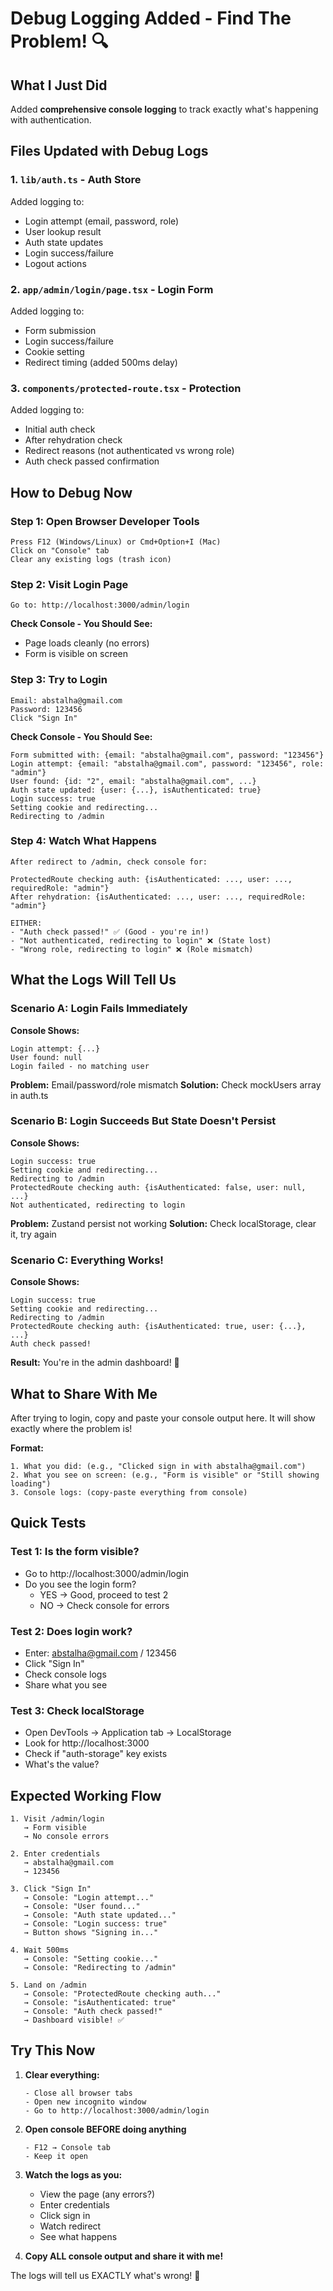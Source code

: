 # Debug Logging Added - Find The Problem! 🔍

## What I Just Did

Added **comprehensive console logging** to track exactly what's happening with authentication.

## Files Updated with Debug Logs

### 1. `lib/auth.ts` - Auth Store
Added logging to:
- Login attempt (email, password, role)
- User lookup result
- Auth state updates
- Login success/failure
- Logout actions

### 2. `app/admin/login/page.tsx` - Login Form  
Added logging to:
- Form submission
- Login success/failure
- Cookie setting
- Redirect timing (added 500ms delay)

### 3. `components/protected-route.tsx` - Protection
Added logging to:
- Initial auth check
- After rehydration check
- Redirect reasons (not authenticated vs wrong role)
- Auth check passed confirmation

## How to Debug Now

### Step 1: Open Browser Developer Tools
```
Press F12 (Windows/Linux) or Cmd+Option+I (Mac)
Click on "Console" tab
Clear any existing logs (trash icon)
```

### Step 2: Visit Login Page
```
Go to: http://localhost:3000/admin/login
```

**Check Console - You Should See:**
- Page loads cleanly (no errors)
- Form is visible on screen

### Step 3: Try to Login
```
Email: abstalha@gmail.com
Password: 123456
Click "Sign In"
```

**Check Console - You Should See:**
```
Form submitted with: {email: "abstalha@gmail.com", password: "123456"}
Login attempt: {email: "abstalha@gmail.com", password: "123456", role: "admin"}
User found: {id: "2", email: "abstalha@gmail.com", ...}
Auth state updated: {user: {...}, isAuthenticated: true}
Login success: true
Setting cookie and redirecting...
Redirecting to /admin
```

### Step 4: Watch What Happens
```
After redirect to /admin, check console for:

ProtectedRoute checking auth: {isAuthenticated: ..., user: ..., requiredRole: "admin"}
After rehydration: {isAuthenticated: ..., user: ..., requiredRole: "admin"}

EITHER:
- "Auth check passed!" ✅ (Good - you're in!)
- "Not authenticated, redirecting to login" ❌ (State lost)
- "Wrong role, redirecting to login" ❌ (Role mismatch)
```

## What the Logs Will Tell Us

### Scenario A: Login Fails Immediately
**Console Shows:**
```
Login attempt: {...}
User found: null
Login failed - no matching user
```
**Problem:** Email/password/role mismatch
**Solution:** Check mockUsers array in auth.ts

### Scenario B: Login Succeeds But State Doesn't Persist
**Console Shows:**
```
Login success: true
Setting cookie and redirecting...
Redirecting to /admin
ProtectedRoute checking auth: {isAuthenticated: false, user: null, ...}
Not authenticated, redirecting to login
```
**Problem:** Zustand persist not working
**Solution:** Check localStorage, clear it, try again

### Scenario C: Everything Works!
**Console Shows:**
```
Login success: true
Setting cookie and redirecting...
Redirecting to /admin
ProtectedRoute checking auth: {isAuthenticated: true, user: {...}, ...}
Auth check passed!
```
**Result:** You're in the admin dashboard! 🎉

## What to Share With Me

After trying to login, copy and paste your console output here. It will show exactly where the problem is!

**Format:**
```
1. What you did: (e.g., "Clicked sign in with abstalha@gmail.com")
2. What you see on screen: (e.g., "Form is visible" or "Still showing loading")
3. Console logs: (copy-paste everything from console)
```

## Quick Tests

### Test 1: Is the form visible?
- Go to http://localhost:3000/admin/login
- Do you see the login form?
  - YES → Good, proceed to test 2
  - NO → Check console for errors

### Test 2: Does login work?
- Enter: abstalha@gmail.com / 123456
- Click "Sign In"
- Check console logs
- Share what you see

### Test 3: Check localStorage
- Open DevTools → Application tab → LocalStorage
- Look for http://localhost:3000
- Check if "auth-storage" key exists
- What's the value?

## Expected Working Flow

```
1. Visit /admin/login
   → Form visible
   → No console errors

2. Enter credentials
   → abstalha@gmail.com
   → 123456

3. Click "Sign In"
   → Console: "Login attempt..."
   → Console: "User found..."
   → Console: "Auth state updated..."
   → Console: "Login success: true"
   → Button shows "Signing in..."

4. Wait 500ms
   → Console: "Setting cookie..."
   → Console: "Redirecting to /admin"

5. Land on /admin
   → Console: "ProtectedRoute checking auth..."
   → Console: "isAuthenticated: true"
   → Console: "Auth check passed!"
   → Dashboard visible! ✅
```

## Try This Now

1. **Clear everything:**
   ```
   - Close all browser tabs
   - Open new incognito window
   - Go to http://localhost:3000/admin/login
   ```

2. **Open console BEFORE doing anything**
   ```
   - F12 → Console tab
   - Keep it open
   ```

3. **Watch the logs as you:**
   - View the page (any errors?)
   - Enter credentials
   - Click sign in
   - Watch redirect
   - See what happens

4. **Copy ALL console output and share it with me!**

The logs will tell us EXACTLY what's wrong! 🎯
